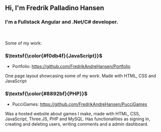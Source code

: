 ## Hi, I'm Fredrik Palladino Hansen

### I'm a Fullstack Angular and .Net/C# developer.
<br/><br/>
Some of my work:

### $\textsf{\color{#f0db4f}{JavaScript}}$
- Portfolio: https://github.com/FredrikAndreHansen/Portfolio
  
One page layout showcasing some of my work. Made with HTML, CSS and JavaScript

### $\textsf{\color{#8892bf}{PHP}}$
- PucciGames: https://github.com/FredrikAndreHansen/PucciGames

Was a hosted website about games I make, made with HTML, CSS, JavaScript, Three.JS, PHP and MySQL. Has functionalities as signing in, creating and deleting users, writing comments and a admin dashboard.
